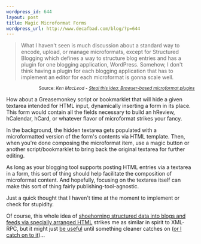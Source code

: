 ```yaml
--- 
wordpress_id: 644
layout: post
title: Magic Microformat Forms
wordpress_url: http://www.decafbad.com/blog/?p=644
---
```

<blockquote>What I haven't seen is much discussion about a standard way to encode, upload, or manage microformats, except for Structured Blogging which defines a way to structure blog entries and has a plugin for one blogging application, WordPress. Somehow, I don't think having a plugin for each blogging application that has to implement an editor for each microformat is gonna scale well.</blockquote>
<div align="right"><small>Source: <cite>Ken MacLeod - <a href="http://bitsko.slc.ut.us/blog/2005/05/15#uformat-plugins">Steal this idea: Browser-based microformat plugins</a></cite></small></div>

How about a Greasemonkey script or bookmarklet that will hide a given textarea intended for HTML input, dynamically inserting a form in its place.  This form would contain all the fields necessary to build an hReview, hCalendar, hCard, or whatever flavor of microformat strikes your fancy.  

In the background, the hidden textarea gets populated with a microformatted version of the form's contents via HTML template.  Then, when you're done composing the microformat item, use a magic button or another script/bookmarklet to bring back the original textarea for further editing.

As long as your blogging tool supports posting HTML entries via a textarea in a form, this sort of thing should help facilitate the composition of microformat content.  And hopefully, focusing on the textarea itself can make this sort of thing fairly publishing-tool-agnostic.

Just a quick thought that I haven't time at the moment to implement or check for stupidity.

Of course, this whole idea of [shoehorning structured data into blogs and feeds via specially arranged HTML][shoe] strikes me as similar in spirit to XML-RPC, but it might just [be useful][useful] until something cleaner catches on ([or I catch on to it][catch])...

[catch]: http://www.decafbad.com/blog/2002/11/02/ooocae
[useful]: http://www.decafbad.com/blog/2002/11/26/oooccb
[shoe]: http://www.decafbad.com/blog/2005/05/05/the_right_place_for_data_in_your_feed
